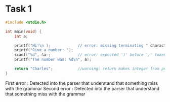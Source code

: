 # Task 1

```C
#include <stdio.h>

int main(void) {
    int a;

    printf("Hi!\n );            // error: missing terminating " character
    printf("Give a number: ");
    scanf("%d", &a ;            // error: expected ')' before ';' token
    printf("The number was: %d\n", a);

    return "Charles";           //warning: return makes integer from pointer without a cast
}
```
First error : Detected into the parser that understand that something miss with the grammar
Second error : Detected into the parser that understand that something miss with the grammar